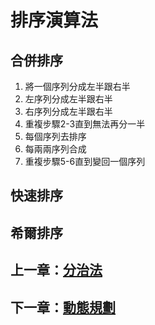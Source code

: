 # 排序演算法

## 合併排序

1. 將一個序列分成左半跟右半
2. 左序列分成左半跟右半
3. 右序列分成左半跟右半
4. 重複步驟2-3直到無法再分一半
5. 每個序列去排序
6. 每兩兩序列合成
7. 重複步驟5-6直到變回一個序列


## 快速排序


## 希爾排序

## 上一章：[分治法](https://github.com/xixa3333/algorithm/blob/main/%E5%88%86%E6%B2%BB%E6%B3%95.md)
## 下一章：[動態規劃](https://github.com/xixa3333/algorithm/blob/main/%E5%8B%95%E6%85%8B%E8%A6%8F%E5%8A%83.md)
